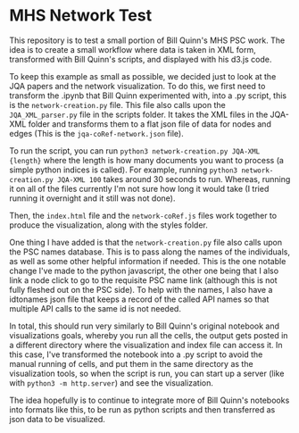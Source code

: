 # MHS Network Test
This repository is to test a small portion of Bill Quinn's MHS PSC work. The idea is to create a small workflow where data is taken in XML form, transformed with Bill Quinn's scripts, and displayed with his d3.js code.

To keep this example as small as possible, we decided just to look at the JQA papers and the network visualization. To do this, we first need to transform the .ipynb that Bill Quinn experimented with, into a .py script, this is the `network-creation.py` file. This 
file also calls upon the `JQA_XML_parser.py` file in the scripts folder. It takes the XML files in the JQA-XML folder and transforms them to a flat json file of data for nodes and edges (This is the `jqa-coRef-network.json` file).

To run the script, you can run `python3 network-creation.py JQA-XML {length}` where the length is how many documents you want to process (a simple python indices is called). For example, running `python3 network-creation.py JQA-XML 100` takes around 30 seconds to run.
Whereas, running it on all of the files currently I'm not sure how long it would take (I tried running it overnight and it still was not done).

Then, the `index.html` file and the `network-coRef.js` files work together to produce the visualization, along with the styles folder.

One thing I have added is that the `network-creation.py` file also calls upon the PSC names database. This is to pass along the names of the individuals, as well as some other helpful information if needed. This is the one notable change I've
made to the python javascript, the other one being that I also link a node click to go to the requisite PSC name link (although this is not fully fleshed out on the PSC side). To help with the names, I also have a idtonames json file that keeps 
a record of the called API names so that multiple API calls to the same id is not needed.

In total, this should run very similarly to Bill Quinn's original notebook and visualizations goals, whereby you run all the cells, the output gets posted in a different directory where the visualization and index file can access it. In this
case, I've transformed the notebook into a .py script to avoid the manual running of cells, and put them in the same directory as the visualization tools, so when the script is run, you can start up a server (like with `python3 -m http.server`) and see
the visualization.

The idea hopefully is to continue to integrate more of Bill Quinn's notebooks into formats like this, to be run as python scripts and then transferred as json data to be visualized.

